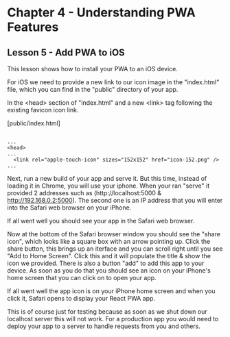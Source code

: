 # Chapter 4 - Understanding PWA Features
## Lesson 5 - Add PWA to iOS

This lesson shows how to install your PWA to an iOS device.

For iOS we need to provide a new link to our icon image in the "index.html" file, which you can find in the "public" directory of your app.

In the &lt;head> section of "index.html" and a new &lt;link> tag following the existing favicon icon link.

[public/index.html]
<pre><code>
...
&lt;head>
...
&nbsp;&nbsp;&lt;link rel="apple-touch-icon" sizes="152x152" href="icon-152.png" />
...
</code></pre>

Next, run a new build of your app and serve it. But this time, instead of loading it in Chrome, you will use your iphone. When your ran "serve" it provided 2 addresses such as (http://localhost:5000 & http://192.168.0.2:5000). The second one is an IP address that you will enter into the Safari web browser on your iPhone. 

If all went well you should see your app in the Safari web browser.

Now at the bottom of the Safari browser window you should see the "share icon", which looks like a square box with an arrow pointing up. Click the share button, this brings up an iterface and you can scroll right until you see "Add to Home Screen". Click this and it will populate the title & show the icon we provided. There is also a button "add" to add this app to your device. As soon as you do that you should see an icon on your iPhone's home screen that you can click on to open your app.

If all went well the app icon is on your iPhone home screen and when you click it, Safari opens to display your React PWA app.

This is of course just for testing because as soon as we shut down our localhost server this will not work. For a production app you would need to deploy your app to a server to handle requests from you and others.
